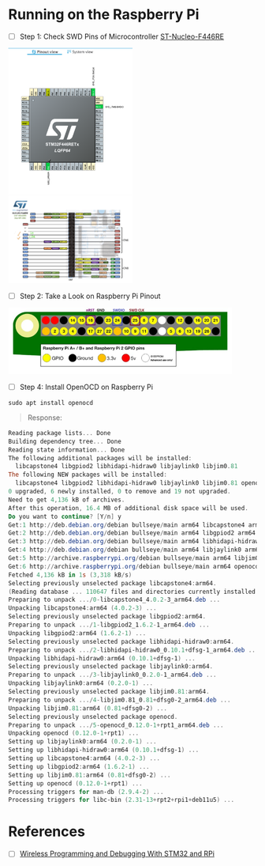 # Running on the Raspberry Pi

- [ ] Step 1: Check SWD Pins of Microcontroller [ST-Nucleo-F446RE](https://os.mbed.com/platforms/ST-Nucleo-F446RE/)

<img src=images/STM32-MX-PinOut-View.png	width=50% height=50% > </img>
<img src=images/STM32-JTAG-PinOut-View.png	width=50% height=50% > </img>

- [ ] Step 2: Take a Look on Raspberry Pi Pinout

<img src=images/FUI1HTGJ6MGF3EM.jpg	width=90% height=90% > </img>

- [ ] Step 4: Install OpenOCD on Raspberry Pi

```
sudo apt install openocd
```
> Response:
```powershell
Reading package lists... Done
Building dependency tree... Done
Reading state information... Done
The following additional packages will be installed:
  libcapstone4 libgpiod2 libhidapi-hidraw0 libjaylink0 libjim0.81
The following NEW packages will be installed:
  libcapstone4 libgpiod2 libhidapi-hidraw0 libjaylink0 libjim0.81 openocd
0 upgraded, 6 newly installed, 0 to remove and 19 not upgraded.
Need to get 4,136 kB of archives.
After this operation, 16.4 MB of additional disk space will be used.
Do you want to continue? [Y/n] y
Get:1 http://deb.debian.org/debian bullseye/main arm64 libcapstone4 arm64 4.0.2-3 [534 kB]
Get:2 http://deb.debian.org/debian bullseye/main arm64 libgpiod2 arm64 1.6.2-1 [37.9 kB]
Get:3 http://deb.debian.org/debian bullseye/main arm64 libhidapi-hidraw0 arm64 0.10.1+dfsg-1 [12.0 kB]
Get:4 http://deb.debian.org/debian bullseye/main arm64 libjaylink0 arm64 0.2.0-1 [21.6 kB]
Get:5 http://archive.raspberrypi.org/debian bullseye/main arm64 libjim0.81 arm64 0.81+dfsg0-2 [116 kB]
Get:6 http://archive.raspberrypi.org/debian bullseye/main arm64 openocd arm64 0.12.0-1+rpt1 [3,414 kB]
Fetched 4,136 kB in 1s (3,318 kB/s)  
Selecting previously unselected package libcapstone4:arm64.
(Reading database ... 110647 files and directories currently installed.)
Preparing to unpack .../0-libcapstone4_4.0.2-3_arm64.deb ...
Unpacking libcapstone4:arm64 (4.0.2-3) ...
Selecting previously unselected package libgpiod2:arm64.
Preparing to unpack .../1-libgpiod2_1.6.2-1_arm64.deb ...
Unpacking libgpiod2:arm64 (1.6.2-1) ...
Selecting previously unselected package libhidapi-hidraw0:arm64.
Preparing to unpack .../2-libhidapi-hidraw0_0.10.1+dfsg-1_arm64.deb ...
Unpacking libhidapi-hidraw0:arm64 (0.10.1+dfsg-1) ...
Selecting previously unselected package libjaylink0:arm64.
Preparing to unpack .../3-libjaylink0_0.2.0-1_arm64.deb ...
Unpacking libjaylink0:arm64 (0.2.0-1) ...
Selecting previously unselected package libjim0.81:arm64.
Preparing to unpack .../4-libjim0.81_0.81+dfsg0-2_arm64.deb ...
Unpacking libjim0.81:arm64 (0.81+dfsg0-2) ...
Selecting previously unselected package openocd.
Preparing to unpack .../5-openocd_0.12.0-1+rpt1_arm64.deb ...
Unpacking openocd (0.12.0-1+rpt1) ...
Setting up libjaylink0:arm64 (0.2.0-1) ...
Setting up libhidapi-hidraw0:arm64 (0.10.1+dfsg-1) ...
Setting up libcapstone4:arm64 (4.0.2-3) ...
Setting up libgpiod2:arm64 (1.6.2-1) ...
Setting up libjim0.81:arm64 (0.81+dfsg0-2) ...
Setting up openocd (0.12.0-1+rpt1) ...
Processing triggers for man-db (2.9.4-2) ...
Processing triggers for libc-bin (2.31-13+rpt2+rpi1+deb11u5) ...
```


# References

- [ ] [Wireless Programming and Debugging With STM32 and RPi](https://www.instructables.com/Wireless-Programming-and-Debugging-With-STM32-and-)
